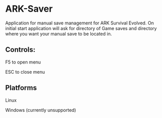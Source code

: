 # ARK-Saver
Application for manual save management for ARK Survival Evolved.
On initial start application will ask for directory of Game saves and directory where you want your manual save to be located in.

## Controls:
  F5 to open menu 
  
  ESC to close menu
## Platforms
  Linux
  
  Windows (currently unsupported)
